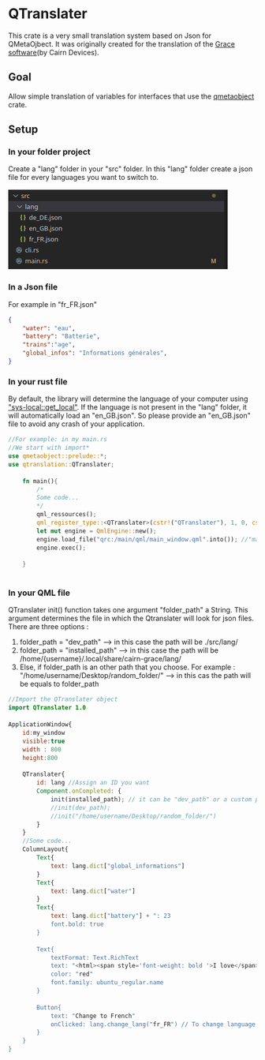 # QTranslater
This crate is a very small translation system based on Json for QMetaOjbect.
It was originally created for the translation of the [Grace software](https://gitlab.cairn-devices.eu/cairntech/grace)(by Cairn Devices).


## Goal
Allow simple translation of variables for interfaces that use the [qmetaobject](https://github.com/woboq/qmetaobject-rs) crate.

## Setup


### In your folder project 
Create a "lang" folder in your "src" folder. In this "lang" folder create a json file for every languages you want to switch to. <br><br>
![Screenshot](./screenshot.png)

### In a Json file
For example in "fr_FR.json"
```json
{
    "water": "eau",
    "battery": "Batterie",
    "trains":"age",
    "global_infos": "Informations générales", 
}
```

### In your rust file
By default, the library will determine the language of your computer using ["sys-local::get_local"](https://crates.io/crates/sys-locale).
If the language is not present in the "lang" folder, it will automatically load an "en_GB.json".
So please provide an "en_GB.json" file to avoid any crash of your application.

```rust
//For example: in my main.rs
//We start with import*
use qmetaobject::prelude::*; 
use qtranslation::QTranslater;

    fn main(){
        /*
        Some code...
        */
        qml_ressources(); 
        qml_register_type::<QTranslater>(cstr!("QTranslater"), 1, 0, cstr!("QTranslater")); //Register the QTranslater type
        let mut engine = QmlEngine::new();
        engine.load_file("qrc:/main/qml/main_window.qml".into()); //"main_window" is just my qml first window.But it can be any other page.
        engine.exec();

    }
    
```
### In your QML file
QTranslater init() function takes one argument "folder_path" a String. This argument determines the file in which the Qtranslater will look for json files.
There are three options : 
<ol>
    <li>folder_path = "dev_path" --> in this case the path will be ./src/lang/ </li>
    <li>folder_path = "installed_path" --> in this case the path will be /home/{username}/.local/share/cairn-grace/lang/ </li>
    <li>Else, if folder_path is an other path that you choose. For example : "/home/username/Desktop/random_folder/" --> in this cas the path will be equals to folder_path </li>
</ol>

```qml
//Import the QTranslater object
import QTranslater 1.0

ApplicationWindow{
    id:my_window
    visible:true
    width : 800
    height:800

    QTranslater{
        id: lang //Assign an ID you want
        Component.onCompleted: {
            init(installed_path); // it can be "dev_path" or a custom path like the one in the example below
            //init(dev_path);
            //init("/home/username/Desktop/random_folder/")
        }
    }
    //Some code...
    ColumnLayout{
        Text{
            text: lang.dict["global_informations"]
        }
        Text{
            text: lang.dict["water"]
        }
        Text{
            text: lang.dict["battery"] + ": 23
            font.bold: true
        }

        Text{
            textFormat: Text.RichText
            text: "<html><span style='font-weight: bold '>I love</span><span>" +lang.dict.["trains"] +"</span><\html>"
            color: "red"
            font.family: ubuntu_regular.name
        }
        
        Button{
            text: "Change to French"
            onClicked: lang.change_lang("fr_FR") // To change language
        }
    } 
}


```




